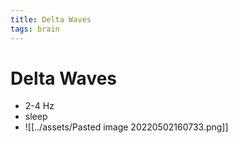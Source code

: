 ```yaml
---
title: Delta Waves
tags: brain
---
```


# Delta Waves
- 2-4 Hz 
- sleep
- ![[../assets/Pasted image 20220502160733.png]]
























